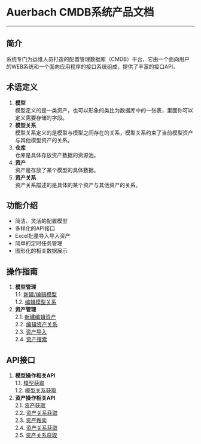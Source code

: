 # Auerbach CMDB系统产品文档
------
## 简介
系统专门为运维人员打造的配置管理数据库（CMDB）平台，它由一个面向用户的WEB系统和一个面向应用程序的接口系统组成，提供了丰富的接口API。  
## 术语定义
1. **模型**    
模型定义的是一类资产，也可以形象的类比为数据库中的一张表，里面你可以定义需要存储的字段。
2. **模型关系**    
模型关系定义的是模型与模型之间存在的关系，模型关系约束了当前模型资产与其他模型资产的关系。
3. **仓库**    
仓库是具体存放资产数据的资源池。
4. **资产**    
资产是存放了某个模型的具体数据。
5. **资产关系**    
资产关系描述的是具体的某个资产与其他资产的关系。

## 功能介绍
- 简洁、灵活的配置模型
- 多样化的API接口
- Excel批量导入导入资产
- 简单的定时任务管理
- 图形化的相关数据展示
## 操作指南
1. **模型管理**      
1.1. [新建/编辑模型](newmodel.md)   
1.2. [编辑模型关系](modelRelation.md)     
2. **资产管理**      
2.1. [新建编辑资产](newProperty.md)      
2.2. [编辑资产关系](PropertyRelation.md)  
2.3. [资产导入](PropertyImport.md)  
2.4. [资产搜索](PropertySearch.md)  
## API接口
1. **模型操作相关API**    
1.1. [模型获取](modelAPI1.md)      
1.2. [模型关系获取](modelAPI2.md)      
2. **资产操作相关API**   
2.1. [资产获取](PropertyAPI1.md)      
2.2. [资产关系获取](PropertyAPI2.md)   
2.3. [资产搜索](PropertyAPI3.md)   
2.4. [资产关系获取](PropertyAPI4.md)   
2.5. [资产关系获取](PropertyAPI5.md)   
